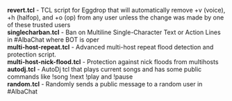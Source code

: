<strong>revert.tcl</strong> - TCL script for Eggdrop that will automatically remove +v (voice), +h (halfop), and +o (op) from any user unless the change was made by one of these trusted users  
<strong>singlecharban.tcl</strong> - Ban on Multiline Single-Character Text or Action Lines in #AlbaChat where BOT is oper  
<strong>multi-host-repeat.tcl</strong> - Advanced multi-host repeat flood detection and protection script.  
<strong>multi-host-nick-flood.tcl</strong> - Protection against nick floods from multihosts  
<strong>autodj.tcl</strong> - AutoDj tcl that plays current songs and has some public commands like !song !next !play and !pause  
<strong>random.tcl</strong> - Randomly sends a public message  to a random user in #AlbaChat 
